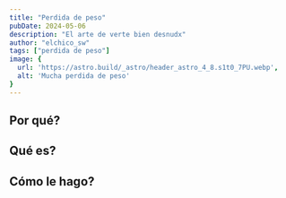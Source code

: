 ```yaml
---
title: "Perdida de peso"
pubDate: 2024-05-06
description: "El arte de verte bien desnudx"
author: "elchico_sw"
tags: ["perdida de peso"]
image: {
  url: 'https://astro.build/_astro/header_astro_4_8.s1t0_7PU.webp',
  alt: 'Mucha perdida de peso'
}
---
```


## Por qué?

## Qué es?

## Cómo le hago?